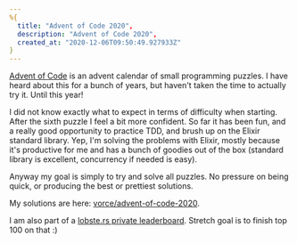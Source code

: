 ```yaml
---
%{
  title: "Advent of Code 2020",
  description: "Advent of Code 2020",
  created_at: "2020-12-06T09:50:49.927933Z"
}
---
```


[Advent of Code](https://adventofcode.com) is an advent calendar of small programming puzzles. I have heard about this for a bunch of years, but haven't taken the time to actually try it. Until this year!

I did not know exactly what to expect in terms of difficulty when starting.
After the sixth puzzle I feel a bit more confident. So far it has been fun, and a really good opportunity to practice TDD, and brush up on the Elixir standard library. Yep, I'm solving the problems with Elixir, mostly because
it's productive for me and has a bunch of goodies out of the box (standard library is excellent, concurrency if needed is easy).

Anyway my goal is simply to try and solve all puzzles. No pressure on being quick, or producing the best or prettiest solutions.

My solutions are here: [vorce/advent-of-code-2020](https://github.com/vorce/advent-of-code-2020).

I am also part of a [lobste.rs private leaderboard](https://lobste.rs/s/3uxtgb/advent_code_2020_promotion_thread). Stretch goal is to finish top 100 on that :)
